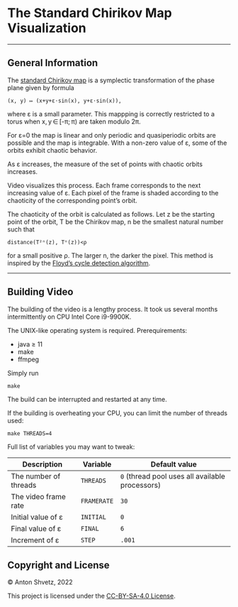 # The Standard Chirikov Map Visualization

---

## General Information

The [standard Chirikov map](https://en.wikipedia.org/wiki/Standard_map) is a
symplectic transformation of the phase plane given by formula

	(x, y) ↦ (x+y+ε⋅sin(x), y+ε⋅sin(x)),

where ε is a small parameter. This mappping is correctly restricted to a torus
when x, y ∈ [-π; π) are taken modulo 2π.

For ε=0 the map is linear and only periodic and quasiperiodic orbits are
possible and the map is integrable. With a non-zero value of ε, some of the
orbits exhibit chaotic behavior.

As ε increases, the measure of the set of points with chaotic orbits increases.

Video visualizes this process. Each frame corresponds to the next increasing
value of ε. Each pixel of the frame is shaded according to the chaoticity of
the corresponding point’s orbit.

The chaoticity of the orbit is calculated as follows. Let z be the starting
point of the orbit, T be the Chirikov map, n be the smallest natural number
such that

	distance(T²ⁿ(z), Tⁿ(z))<ρ

for a small positive ρ. The larger n, the darker the pixel. This method is
inspired by the [Floyd’s cycle detection
algorithm](https://en.wikipedia.org/wiki/Floyd%27s_cycle-finding_algorithm).

---

## Building Video

The building of the video is a lengthy process. It took us several months
intermittently on CPU Intel Core i9-9900K.

The UNIX-like operating system is required. Prerequirements:

* java ≥ 11
* make
* ffmpeg

Simply run
```
make
```

The build can be interrupted and restarted at any time.

If the building is overheating your CPU, you can limit the number of threads
used:
```
make THREADS=4
```

Full list of variables you may want to tweak:

Description | Variable | Default value
----------- | -------- | -------------
The number of threads | `THREADS` | `0` (thread pool uses all available processors)
The video frame rate| `FRAMERATE` | `30`
Initial value of ε | `INITIAL` | `0`
Final value of ε | `FINAL` | `6`
Increment of ε | `STEP` | `.001`

## Copyright and License

© Anton Shvetz, 2022

This project is licensed under the
[CC-BY-SA-4.0 License](https://creativecommons.org/licenses/by-sa/4.0/deed).

